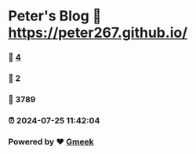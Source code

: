 # Peter's Blog :link: https://peter267.github.io/ 
### :page_facing_up: [4](https://peter267.github.io//tag.html) 
### :speech_balloon: 2 
### :hibiscus: 3789 
### :alarm_clock: 2024-07-25 11:42:04 
### Powered by :heart: [Gmeek](https://github.com/Meekdai/Gmeek)
